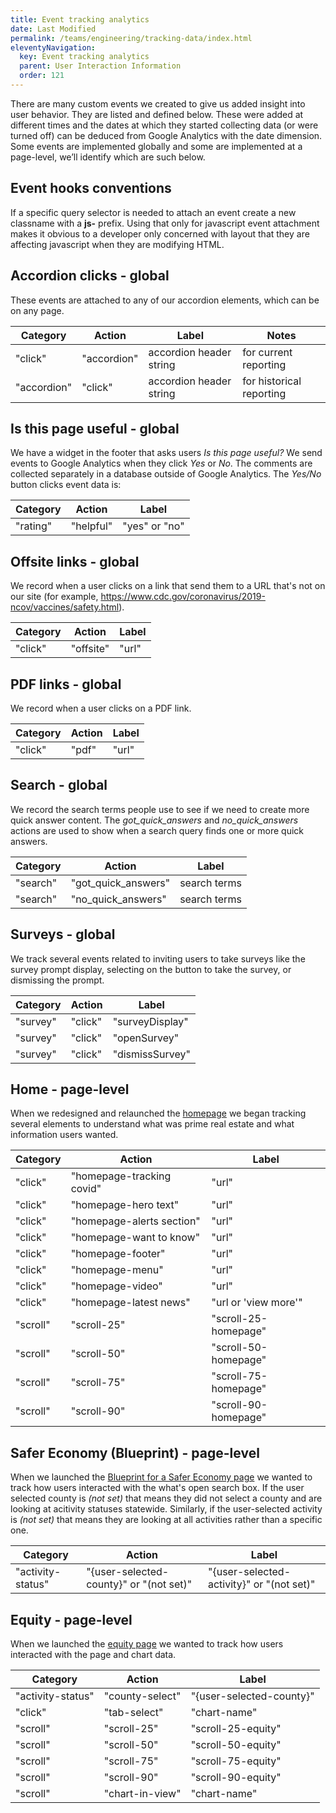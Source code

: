 ```yaml
---
title: Event tracking analytics
date: Last Modified 
permalink: /teams/engineering/tracking-data/index.html
eleventyNavigation:
  key: Event tracking analytics
  parent: User Interaction Information
  order: 121
---
```


There are many custom events we created to give us added insight into user behavior. They are listed and defined below. These were added at different times and the dates at which they started collecting data (or were turned off) can be deduced from Google Analytics with the date dimension. Some events are implemented globally and some are implemented at a page-level, we’ll identify which are such below.  

## Event hooks conventions

If a specific query selector is needed to attach an event create a new classname with a **js-** prefix. Using that only for javascript event attachment makes it obvious to a developer only concerned with layout that they are affecting javascript when they are modifying HTML.

## Accordion clicks - global

These events are attached to any of our accordion elements, which can be on any page.

| Category  | Action | Label | Notes |
| ------------- | ------------- | ------------- | ------------- |
| "click"  | "accordion"  | accordion header string  | for current reporting |
| "accordion"  | "click"  | accordion header string  | for historical reporting |

## Is this page useful - global

We have a widget in the footer that asks users _Is this page useful?_ We send events to Google Analytics when they click _Yes_ or _No_. The comments are collected separately in a database outside of Google Analytics. The _Yes/No_ button clicks event data is:

| Category  | Action | Label |
| ------------- | ------------- | ------------- |
| "rating"  | "helpful"  | "yes" or "no"  |

## Offsite links - global

We record when a user clicks on a link that send them to a URL that's not on our site (for example, https://www.cdc.gov/coronavirus/2019-ncov/vaccines/safety.html).

| Category  | Action | Label |
| ------------- | ------------- | ------------- |
| "click"  | "offsite"  | "url"  |

## PDF links - global

We record when a user clicks on a PDF link.

| Category  | Action | Label |
| ------------- | ------------- | ------------- |
| "click"  | "pdf"  | "url"  |

## Search - global

We record the search terms people use to see if we need to create more quick answer content. The _got_quick_answers_ and _no_quick_answers_ actions are used to show when a search query finds one or more quick answers.

| Category  | Action | Label |
| ------------- | ------------- | ------------- |
| "search"  | "got_quick_answers"  | search terms  |
| "search"  | "no_quick_answers"  | search terms  |

## Surveys - global

We track several events related to inviting users to take surveys like the survey prompt display, selecting on the button to take the survey, or dismissing the prompt.

| Category  | Action | Label |
| ------------- | ------------- | ------------- |
| "survey"  | "click"  | "surveyDisplay"  |
| "survey"  | "click"  | "openSurvey"  |
| "survey"  | "click"  | "dismissSurvey"  |

## Home - page-level

When we redesigned and relaunched the [homepage](https://covid19.ca.gov/) we began tracking several elements to understand what was prime real estate and what information users wanted.

| Category  | Action | Label |
| ------------- | ------------- | ------------- |
| "click"  | "homepage-tracking covid"  | "url"  |
| "click"  | "homepage-hero text"  | "url"  |
| "click"  | "homepage-alerts section"  | "url"  |
| "click"  | "homepage-want to know"  | "url"  |
| "click"  | "homepage-footer"  | "url"  |
| "click"  | "homepage-menu"  | "url"  |
| "click"  | "homepage-video"  | "url"  |
| "click"  | "homepage-latest news"  | "url or 'view more'"  |
| "scroll"  | "scroll-25" | "scroll-25-homepage" |
| "scroll"  | "scroll-50" | "scroll-50-homepage" |
| "scroll"  | "scroll-75" | "scroll-75-homepage" |
| "scroll"  | "scroll-90" | "scroll-90-homepage" |

## Safer Economy (Blueprint) - page-level

When we launched the [Blueprint for a Safer Economy page](https://covid19.ca.gov/safer-economy/) we wanted to track how users interacted with the what's open search box. If the user selected county is _(not set)_ that means they did not select a county and are looking at acitivity statuses statewide. Similarly, if the user-selected activity is _(not set)_ that means they are looking at all activities rather than a specific one.

| Category  | Action | Label |
| ------------- | ------------- | ------------- |
| "activity-status"  | "{user-selected-county}" or "(not set)"  | "{user-selected-activity}" or "(not set)" |

## Equity - page-level

When we launched the [equity page](https://covid19.ca.gov/equity/) we wanted to track how users interacted with the page and chart data.

| Category  | Action | Label |
| ------------- | ------------- | ------------- |
| "activity-status"  | "county-select" | "{user-selected-county}" |
| "click"  | "tab-select" | "chart-name" |
| "scroll"  | "scroll-25" | "scroll-25-equity" |
| "scroll"  | "scroll-50" | "scroll-50-equity" |
| "scroll"  | "scroll-75" | "scroll-75-equity" |
| "scroll"  | "scroll-90" | "scroll-90-equity" |
| "scroll"  | "chart-in-view" | "chart-name" |
